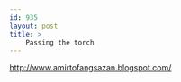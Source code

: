 ```yaml
---
id: 935
layout: post
title: >
    Passing the torch
---
```


<a href="http://www.amirtofangsazan.blogspot.com/">http://www.amirtofangsazan.blogspot.com/</a>
